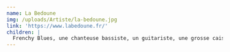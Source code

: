 ```yaml
---
name: La Bedoune
img: /uploads/Artiste/la-bedoune.jpg
link: 'https://www.labedoune.fr/'
children: |
  Frenchy Blues, une chanteuse bassiste, un guitariste, une grosse caisse.....
---
```



